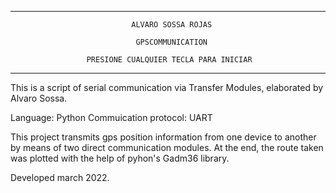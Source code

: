 ________________________________________________________________________________

                               ALVARO SOSSA ROJAS                                                   

                                GPSCOMMUNICATION                                    

                     PRESIONE CUALQUIER TECLA PARA INICIAR                      

________________________________________________________________________________



This is a script of serial communication via Transfer Modules, elaborated by Alvaro Sossa.

Language: Python
Commuication protocol: UART 



This project transmits gps position information from one device to another by means of two direct communication modules.
At the end, the route taken was plotted with the help of pyhon's Gadm36 library.


Developed march 2022.
